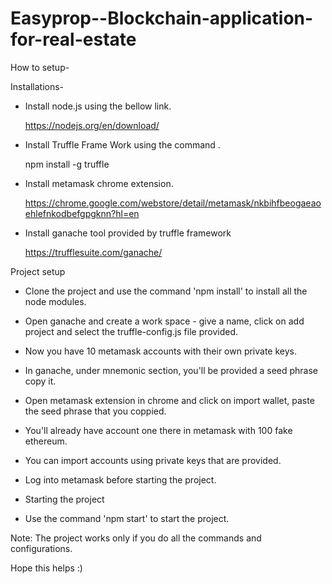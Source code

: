 ﻿# Easyprop--Blockchain-application-for-real-estate
 
 
How to setup- 

Installations-

- Install node.js using the bellow link.

    https://nodejs.org/en/download/

- Install Truffle Frame Work using the command .

    npm install -g truffle
    
- Install metamask chrome extension.

    https://chrome.google.com/webstore/detail/metamask/nkbihfbeogaeaoehlefnkodbefgpgknn?hl=en
   
- Install ganache tool provided by truffle framework

    https://trufflesuite.com/ganache/
    
    
 Project setup
 
- Clone the project and use the command 'npm install' to install all the node modules.
 
- Open ganache and create a work space - give a name, click on add project and select the truffle-config.js file provided. 
 
- Now you have 10 metamask accounts with their own private keys.
 
- In ganache, under mnemonic section, you'll be provided a seed phrase copy it.
 
- Open metamask extension in chrome and click on import wallet, paste the seed phrase that you coppied.
 
- You'll already have account one there in metamask with 100 fake ethereum.
 
- You can import accounts using private keys that are provided.
 
- Log into metamask before starting the project.
 
- Starting the project
 
- Use the command 'npm start' to start the project.
 
 
 Note: The project works only if you do all the commands and configurations.
 
 Hope this helps :)
